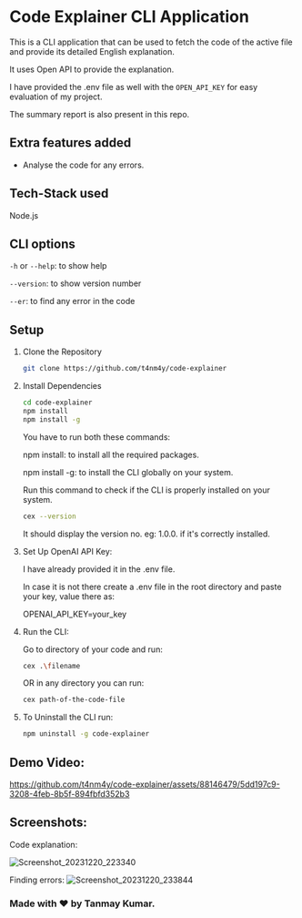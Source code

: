
# Code Explainer CLI Application
This is a CLI application that can be used to fetch the code of the active file and provide its detailed English explanation.

It uses Open API to provide the explanation.

I have provided the .env file as well with the `OPEN_API_KEY` for easy evaluation of my project.

The summary report is also present in this repo.

## Extra features added
- Analyse the code for any errors.

## Tech-Stack used
Node.js

## CLI options
`-h` or `--help`: to show help 

`--version`: to show version number

`--er`: to find any error in the code

## Setup
1. Clone the Repository 
   ```bash
   git clone https://github.com/t4nm4y/code-explainer
   ```
2. Install Dependencies
   ```bash
   cd code-explainer
   npm install
   npm install -g
   ```
   You have to run both these commands:
   
   npm install: to install all the required packages.
   
   npm install -g: to install the CLI globally on your system.

   Run this command to check if the CLI is properly installed on your system.
   ```bash
   cex --version
   ```
   It should display the version no. eg: 1.0.0. if it's correctly installed.

4. Set Up OpenAI API Key:
   
   I have already provided it in the .env file.
   
   In case it is not there create a .env file in the root directory and paste your key, value there as:

    OPENAI_API_KEY=your_key

5. Run the CLI:
   
   Go to  directory of your code and run:
   ```bash
   cex .\filename
   ```
   OR in any directory you can run:
    ```bash
    cex path-of-the-code-file
    ```
6. To Uninstall the CLI run:
   ```bash
   npm uninstall -g code-explainer
   ```
## Demo Video:

https://github.com/t4nm4y/code-explainer/assets/88146479/5dd197c9-3208-4feb-8b5f-894fbfd352b3



## Screenshots:
Code explanation:

![Screenshot_20231220_223340](https://github.com/t4nm4y/code-explainer/assets/88146479/5207d14e-34de-4b32-a066-ae89a6c30763)

Finding errors:
![Screenshot_20231220_233844](https://github.com/t4nm4y/code-explainer/assets/88146479/b7f0b5ed-8db0-4043-8efd-64ae844ef25b)



### Made with ❤️ by Tanmay Kumar.
